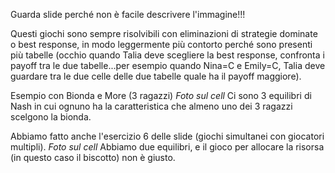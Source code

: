 Guarda slide perché non è facile descrivere l'immagine!!!

Questi giochi sono sempre risolvibili con eliminazioni di strategie dominate o best response, in modo leggermente più contorto perché sono presenti più tabelle (occhio quando Talia deve scegliere la best response, confronta i payoff tra le due tabelle...per esempio quando Nina=C e Emily=C, Talia deve guardare tra le due celle delle due tabelle quale ha il payoff maggiore).

Esempio con Bionda e More (3 ragazzi)
*Foto sul cell*
Ci sono 3 equilibri di Nash in cui ognuno ha la caratteristica che almeno uno dei 3 ragazzi scelgono la bionda.

Abbiamo fatto anche l'esercizio 6 delle slide (giochi simultanei con giocatori multipli).
*Foto sul cell*
Abbiamo due equilibri, e il gioco per allocare la risorsa (in questo caso il biscotto) non è giusto.